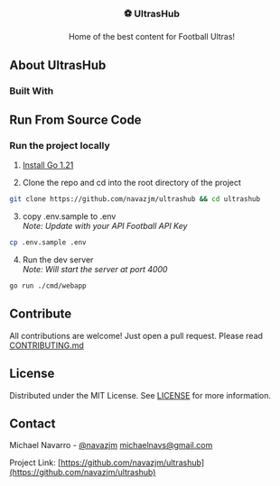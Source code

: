 <!-- PROJECT LOGO -->
<br />
<p align="center">
    <h3 align="center">⚽️ UltrasHub</h3>
    <p align="center">
        Home of the best content for Football Ultras!
    </p>
</p>

## About UltrasHub

### Built With

## Run From Source Code

### Run the project locally

1. [Install Go 1.21](https://go.dev/dl/)

2. Clone the repo and cd into the root directory of the project

```sh
git clone https://github.com/navazjm/ultrashub && cd ultrashub
```

3. copy .env.sample to .env \
   _Note: Update with your API Football API Key_

```sh
cp .env.sample .env
```

4. Run the dev server \
   _Note: Will start the server at port 4000_

```sh
go run ./cmd/webapp
```

## Contribute

All contributions are welcome! Just open a pull request. Please read [CONTRIBUTING.md](./docs/CONTRIBUTING.md)

## License

Distributed under the MIT License. See [LICENSE](./LICENSE) for more information.

## Contact

Michael Navarro - [@navazjm](https://twitter.com/navazjm) michaelnavs@gmail.com

Project Link: [https://github.com/navazjm/ultrashub](https://github.com/navazjm/ultrashub)
